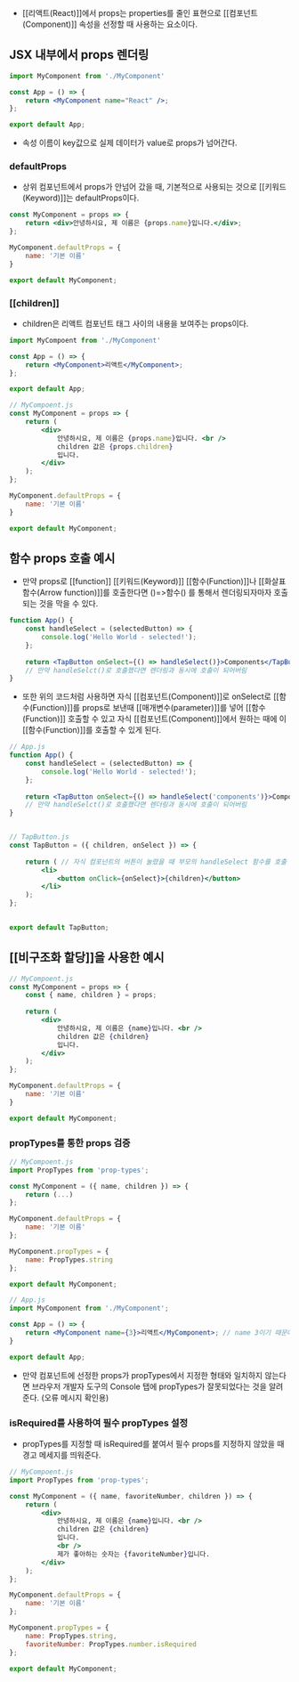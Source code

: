 - [[리액트(React)]]에서 props는 properties를 줄인 표현으로 [[컴포넌트(Component)]] 속성을 선정할 때 사용하는 요소이다.


## JSX 내부에서 props 렌더링

```jsx
import MyComponent from './MyComponent'

const App = () => {
	return <MyComponent name="React" />;
};

export default App;
```

- 속성 이름이 key값으로 실제 데이터가 value로 props가 넘어간다.

### defaultProps

- 상위 컴포넌트에서 props가 안넘어 갔을 때, 기본적으로 사용되는 것으로 [[키워드(Keyword)]]는 defaultProps이다.

```jsx
const MyComponent = props => {
	return <div>안녕하시요, 제 이름은 {props.name}입니다.</div>;
};

MyComponent.defaultProps = {
	name: '기본 이름'
}

export default MyComponent;
```

### [[children]]

- children은 리액트 컴포넌트 태그 사이의 내용을 보여주는 props이다.

```jsx
import MyCompoent from './MyComponent'

const App = () => {
	return <MyComponent>리액트</MyComponent>;
};

export default App;

// MyCompoent.js
const MyComponent = props => {
	return (
		<div>
			안녕하시요, 제 이름은 {props.name}입니다. <br />
			children 값은 {props.children}
			입니다.
		</div>
	);
};

MyComponent.defaultProps = {
	name: '기본 이름'
}

export default MyComponent;
```

## 함수 props 호출 예시

- 만약 props로 [[function]] [[키워드(Keyword)]] [[함수(Function)]]나 [[화살표 함수(Arrow function)]]를 호출한다면 ()=>함수() 를 통해서 렌더링되자마자 호출되는 것을 막을 수 있다.

```jsx
function App() {
	const handleSelect = (selectedButton) => {
		console.log('Hello World - selected!');
	};
	
	return <TapButton onSelect={() => handleSelect()}>Components</TapButton>
	// 만약 handleSelct()로 호출했다면 렌더링과 동시에 호출이 되어버림
}	
```

- 또한 위의 코드처럼 사용하면 자식 [[컴포넌트(Component)]]로 onSelect로 [[함수(Function)]]를 props로 보낸때 [[매개변수(parameter)]]를 넣어 [[함수(Function)]] 호출할 수 있고 자식 [[컴포넌트(Component)]]에서 원하는 때에 이 [[함수(Function)]]를 호출할 수 있게 된다.

```jsx
// App.js
function App() {
	const handleSelect = (selectedButton) => {
		console.log('Hello World - selected!');
	};
	
	return <TapButton onSelect={() => handleSelect('components')}>Components</TapButton>
	// 만약 handleSelct()로 호출했다면 렌더링과 동시에 호출이 되어버림
}	


// TapButton.js
const TapButton = ({ children, onSelect }) => { 
	
	return ( // 자식 컴포넌트의 버튼이 눌렸을 때 부모의 handleSelect 함수를 호출
		<li>
			<button onClick={onSelect}>{children}</button> 
		</li>
	);
};

  
export default TapButton;
```

## [[비구조화 할당]]을 사용한 예시

```jsx
// MyCompoent.js
const MyComponent = props => {
	const { name, children } = props;
	
	return (
		<div>
			안녕하시요, 제 이름은 {name}입니다. <br />
			children 값은 {children}
			입니다.
		</div>
	);
};

MyComponent.defaultProps = {
	name: '기본 이름'
}

export default MyComponent;
```

### propTypes를 통한 props 검증

```jsx
// MyCompoent.js
import PropTypes from 'prop-types';

const MyComponent = ({ name, children }) => {
	return (...)
};

MyComponent.defaultProps = {
	name: '기본 이름'
};

MyComponent.propTypes = {
	name: PropTypes.string
};

export default MyComponent;

// App.js
import MyComponent from './MyComponent';

const App = () => {
	return <MyComponent name={3}>리액트</MyComponent>; // name 3이기 때문에 propTypes에 의해 오류가 남
}

export default App;
```

- 만약 컴포넌트에 선정한 props가 propTypes에서 지정한 형태와 일치하지 않는다면 브라우저 개발자 도구의 Console 탭에 propTypes가 잘못되었다는 것을 알려준다. (오류 메시지 확인용)

### isRequired를 사용하여 필수 propTypes 설정
- propTypes를 지정할 때 isRequired를 붙여서 필수 props를 지정하지 않았을 때 경고 메세지를 띄워준다.

```jsx
// MyCompoent.js
import PropTypes from 'prop-types';

const MyComponent = ({ name, favoriteNumber, children }) => {
	return (
		<div>
			안녕하시요, 제 이름은 {name}입니다. <br />
			children 값은 {children}
			입니다.
			<br />
			제가 좋아하는 숫자는 {favoriteNumber}입니다.
		</div>
	);
};

MyComponent.defaultProps = {
	name: '기본 이름'
};

MyComponent.propTypes = {
	name: PropTypes.string,
	favoriteNumber: PropTypes.number.isRequired
};

export default MyComponent;

